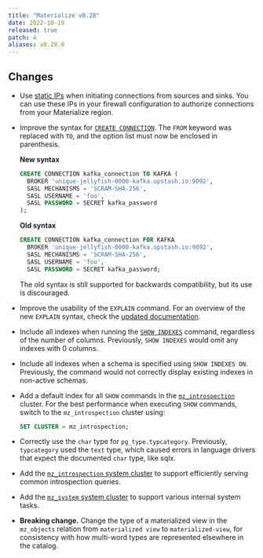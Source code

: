 ```yaml
---
title: "Materialize v0.28"
date: 2022-10-19
released: true
patch: 4
aliases: v0.28.0
---
```


## Changes

* Use [static IPs](/ops/static-ips/) when initiating connections from sources
  and sinks. You can use these IPs in your firewall configuration to authorize
  connections from your Materialize region.

* Improve the syntax for [`CREATE CONNECTION`](/sql/create-connection). The
  `FROM` keyword was replaced with `TO`, and the option list must now be
  enclosed in parenthesis.

  **New syntax**

  ```sql
  CREATE CONNECTION kafka_connection TO KAFKA (
    BROKER 'unique-jellyfish-0000-kafka.upstash.io:9092',
    SASL MECHANISMS = 'SCRAM-SHA-256',
    SASL USERNAME = 'foo',
    SASL PASSWORD = SECRET kafka_password
  );
  ```

  **Old syntax**

  ```sql
  CREATE CONNECTION kafka_connection FOR KAFKA
    BROKER 'unique-jellyfish-0000-kafka.upstash.io:9092',
    SASL MECHANISMS = 'SCRAM-SHA-256',
    SASL USERNAME = 'foo',
    SASL PASSWORD = SECRET kafka_password;
  ```

  The old syntax is still supported for backwards compatibility, but its use is
  discouraged.

* Improve the usability of the `EXPLAIN` command. For an overview of the new
  `EXPLAIN` syntax, check the [updated documentation](/sql/explain/).

* Include all indexes when running the [`SHOW INDEXES`](/sql/show-indexes)
  command, regardless of the number of columns. Previously, `SHOW INDEXES`
  would omit any indexes with 0 columns.

* Include all indexes when a schema is specified using `SHOW INDEXES ON`.
  Previously, the command would not correctly display existing indexes in
  non-active schemas.

* Add a default index for all `SHOW` commands in the
  [`mz_introspection`](/sql/show-clusters/#mz_introspection-system-cluster)
  cluster. For the best performance when executing `SHOW` commands, switch to
  the `mz_introspection` cluster using:

  ```sql
  SET CLUSTER = mz_introspection;
  ```

* Correctly use the `char` type for `pg_type.typcategory`. Previously,
  `typcategory` used the `text` type, which caused errors in language drivers
  that expect the documented `char` type, like sqlx.

* Add the [`mz_introspection` system
  cluster](/sql/show-clusters/#mz_introspection-system-cluster) to support
  efficiently serving common introspection queries.

* Add the [`mz_system` system
  cluster](/sql/show-clusters/#mz_system-system-cluster) to support various
  internal system tasks.

* **Breaking change.** Change the type of a materialized view in the
  `mz_objects` relation from `materialized view` to `materialized-view`, for
  consistency with how multi-word types are represented elsewhere in the
  catalog.
